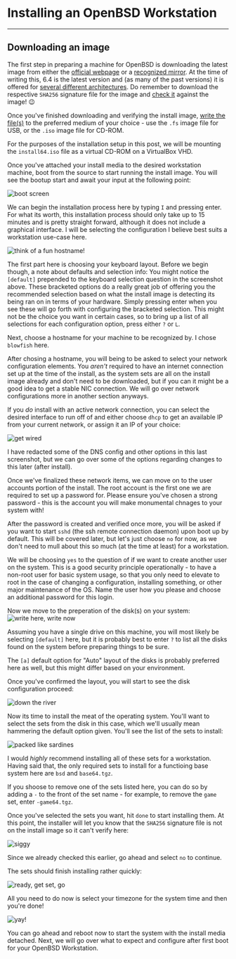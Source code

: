 # Installing an OpenBSD Workstation
---

## Downloading an image
The first step in preparing a machine for OpenBSD is downloading the latest image from either the [official webpage](https://www.openbsd.org/faq/faq4.html#Download)
or a [recognized mirror](https://www.openbsd.org/ftp.html). At the time of writing this, 6.4 is the latest version and (as many of the past versions)
it is offered for [several different architectures](https://www.openbsd.org/plat.html). Do remember to download the respective ```SHA256```
signature file for the image and [check it](https://www.openbsd.org/faq/faq4.html#Download) against the image! :wink:

Once you've finished downloading and verifying the install image, [write the file(s)](https://www.openbsd.org/faq/faq4.html#MkInsMedia) to the preferred
 medium of your choice - use the ```.fs``` image file for USB, or the ```.iso``` image file for CD-ROM.
 
 For the purposes of the installation setup in this post, we will be mounting the ```install64.iso``` file as a virtual CD-ROM on a VirtualBox 
 VHD.
 
 Once you've attached your install media to the desired workstation machine, boot from the source to start running the install image.
 You will see the bootup start and await your input at the following point:
 
 ![boot screen](https://raw.githubusercontent.com/RooneyMcNibNug/OpenBSD-Config/master/Workstation/Installation/1boot.png)
 
 We can begin the installation process here by typing ```I``` and pressing enter. For what its worth, this installation process should only take 
 up to 15 minutes and is pretty straight forward, although it does not include a graphical interface. I will be selecting the configuration I believe best
 suits a workstation use-case here.
 
 ![think of a fun hostname!](https://github.com/RooneyMcNibNug/OpenBSD-Config/blob/master/Workstation/Installation/2hostname.png)
 
 The first part here is choosing your keyboard layout. Before we begin though, a note about defaults and selection info:
 You might notice the ```[default]``` prepended to the keyboard selection question in the screenshot above. These bracketed options do a really great
 job of offering you the recommended selection based on what the install image is detecting its being ran on in terms of your hardware. Simply pressing enter 
 when you see these will go forth with configuring the bracketed selection. This might not be the choice you want in certain cases, so to
 bring up a list of all selections for each configuration option, press either ```?``` or ```L```.
 
 Next, choose a hostname for your machine to be recognized by. I chose ```blowfish``` here.
 
 After chosing a hostname, you will being to be asked to select your network configuration elements. You _aren't_ required
 to have an internet connection set up at the time of the install, as the system sets are all on the install image already and don't need
 to be downloaded, but if you can it might be a good idea to get a stable NIC connection. We will go over network configurations
 more in another section anyways.
 
 If you _do_ install with an active network connection, you can select the desired interface to run off of and either choose ```dhcp``` to get an available IP from your current network, or assign it an IP of your choice:
 
 ![get wired](https://github.com/RooneyMcNibNug/OpenBSD-Config/blob/master/Workstation/Installation/3network_and_accounts.png)
 
 I have redacted some of the DNS config and other options in this last screenshot, but we can go over some of the options regarding changes to this later (after install).
 
 Once we've finalized these network items, we can move on to the user accounts portion of the install. The root account is the first one we are required to set up a password for. Please ensure you've chosen a strong password - this is the account you will make monumental chnages to your system with!
 
 After the password is created and verified once more, you will be asked if you want to start ```sshd``` (the ssh remote connection daemon) upon boot up by default. This will be covered later, but let's just choose ```no``` for now, as we don't need to mull about this so much (at the time at least) for a workstation.

We will be choosing ```yes``` to the question of if we want to create another user on the system. This is a good security principle operationally - to have a non-root user for basic system usage, so that you only need to elevate to root in the case of changing a configuration, installing something, or other major maintenance of the OS. Name the user how you please and choose an additional password for this login.

Now we move to the preperation of the disk(s) on your system:
![write here, write now](https://github.com/RooneyMcNibNug/OpenBSD-Config/blob/master/Workstation/Installation/4disks.png)

Assuming you have a single drive on this machine, you will most likely be selecting ```[default]``` here, but it is probably best to enter ```?``` to list all the disks found on the system before preparing things to be sure.

The ```[a]``` default option for "Auto" layout of the disks is probably preferred here as well, but this might differ based on your environment.

Once you've confirmed the layout, you will start to see the disk configuration proceed:

![down the river](https://github.com/RooneyMcNibNug/OpenBSD-Config/blob/master/Workstation/Installation/5disks_continued.png)

Now its time to install the meat of the operating system. You'll want to select the sets from the disk in this case, which we'll usually mean hammering the default option given. You'll see the list of the sets to install:

![packed like sardines](https://github.com/RooneyMcNibNug/OpenBSD-Config/blob/master/Workstation/Installation/6sets.png)

I would _highly_ recommend installing all of these sets for a workstation. Having said that, the only required sets to install for a functioing base system here are ```bsd``` and ```base64.tgz```.

If you shoose to remove one of the sets listed here, you can do so by adding a ```-``` to the front of the set name - for example, to remove the ```game``` set, enter ```-game64.tgz```.

Once you've selected the sets you want, hit ```done``` to start installing them. At this point, the installer will let you know that the ```SHA256``` signature file is not on the install image so it can't verify here:

![siggy](https://github.com/RooneyMcNibNug/OpenBSD-Config/blob/master/Workstation/Installation/7sig.png)

Since we already checked this earlier, go ahead and select ```no``` to continue.

The sets should finish installing rather quickly:

![ready, get set, go](https://github.com/RooneyMcNibNug/OpenBSD-Config/blob/master/Workstation/Installation/8sets_finished.png)

All you need to do now is select your timezone for the system time and then you're done!

![yay!](https://github.com/RooneyMcNibNug/OpenBSD-Config/blob/master/Workstation/Installation/9end.png)

You can go ahead and reboot now to start the system with the install media detached. Next, we will go over what to expect and configure after first boot for your OpenBSD Workstation.
